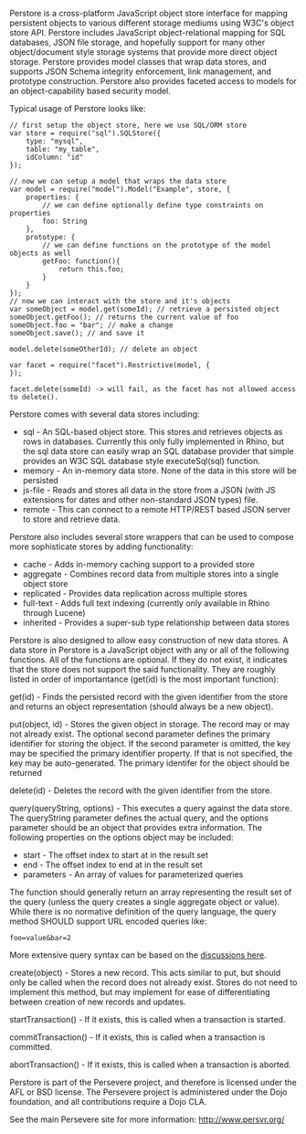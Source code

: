 Perstore is a cross-platform JavaScript object store interface for mapping persistent 
objects to various different storage mediums using W3C's object store API. Perstore
includes JavaScript object-relational mapping for SQL databases, JSON file storage,
and hopefully support for many other object/document style storage systems that
provide more direct object storage. Perstore provides model classes that wrap data
stores, and supports JSON Schema integrity enforcement, link management, and 
prototype construction. Perstore also provides faceted access to models for an
object-capability based security model.

Typical usage of Perstore looks like:

    // first setup the object store, here we use SQL/ORM store
    var store = require("sql").SQLStore({
        type: "mysql",
        table: "my_table",
        idColumn: "id"
    });
    
    // now we can setup a model that wraps the data store
    var model = require("model").Model("Example", store, {
    	properties: {
    		// we can define optionally define type constraints on properties
    		foo: String
    	},
    	prototype: {
    		// we can define functions on the prototype of the model objects as well
    		getFoo: function(){
    			return this.foo;
    		}
    	}
    });
    // now we can interact with the store and it's objects
    var someObject = model.get(someId); // retrieve a persisted object
    someObject.getFoo(); // returns the current value of foo
    someObject.foo = "bar"; // make a change
    someObject.save(); // and save it
    
    model.delete(someOtherId); // delete an object
    
    var facet = require("facet").Restrictive(model, {
    });

	facet.delete(someId) -> will fail, as the facet has not allowed access to delete().
	
Perstore comes with several data stores including:

- sql - An SQL-based object store. This stores and retrieves objects as rows in 
databases. Currently this only fully implemented in Rhino, but the sql data store can easily
wrap an SQL database provider that simple provides an W3C SQL database style
executeSql(sql) function.
- memory - An in-memory data store. None of the data in this store will be persisted
- js-file - Reads and stores all data in the store from a JSON (with JS extensions for 
dates and other non-standard JSON types) file.
- remote - This can connect to a remote HTTP/REST based JSON server to store and 
retrieve data.

Perstore also includes several store wrappers that can be used to compose more 
sophisticate stores by adding functionality:

- cache - Adds in-memory caching support to a provided store
- aggregate - Combines record data from multiple stores into a single object store
- replicated - Provides data replication across multiple stores
- full-text - Adds full text indexing (currently only available in Rhino through Lucene)
- inherited - Provides a super-sub type relationship between data stores

Perstore is also designed to allow easy construction of new data stores. A data store 
in Perstore is a JavaScript object with any or all of the following functions. 
All of the functions are optional. If they do not exist, it indicates that the store does
not support the said functionality. They are roughly listed in order of importantance 
(get(id) is the most important function):

get(id) - Finds the persisted record with the given identifier from the store and returns 
an object representation (should always be a new object).

put(object, id) - Stores the given object in storage. The record may or may not 
already exist. The optional second parameter 
defines the primary identifier for storing the object. If the second parameter is omitted, the
key may be specified the primary identifier property. If that is not specified, the key may be
auto-generated. The primary identifer for the object should be returned

delete(id) - Deletes the record with the given identifier from the store.

query(queryString, options) - This executes a query against the data store. The 
queryString parameter defines the actual query, and the options parameter should be
an object that provides extra information. The following properties on the options
object may be included:

- start - The offset index to start at in the result set
- end - The offset index to end at in the result set
- parameters - An array of values for parameterized queries

The function should generally return an array representing the result set of the query 
(unless the query creates a single aggregate object or value). While there is no 
normative definition of the query language, the query method SHOULD support URL 
encoded queries like:

    foo=value&bar=2

More extensive query syntax can be based on the [discussions here](http://groups.google.com/group/json-query). 

create(object) - Stores a new record. This acts similar to put, but should only be called
when the record does not already exist. Stores do not need to implement this 
method, but may implement for ease of differentiating between creation of new 
records and updates. 

startTransaction() - If it exists, this is called when a transaction is started.

commitTransaction() - If it exists, this is called when a transaction is committed.

abortTransaction() - If it exists, this is called when a transaction is aborted.
    
Perstore is part of the Persevere project, and therefore is licensed under the
AFL or BSD license. The Persevere project is administered under the Dojo foundation,
and all contributions require a Dojo CLA.

See the main Persevere site for more information:
http://www.persvr.org/
